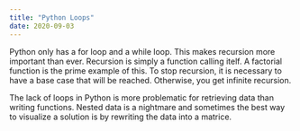 ```yaml
---
title: "Python Loops"
date: 2020-09-03
---
```



Python only has a for loop and a while loop.  This makes recursion more important than ever.  Recursion is simply a function calling itelf.
A factorial function is the prime example of this.  To stop recursion, it is necessary to have a base case that will be reached.  Otherwise, you get
infinite recursion.  

The lack of loops in Python is more problematic for retrieving data than writing functions.  Nested data is a nightmare and sometimes the best way to visualize a 
solution is by rewriting the data into a matrice. 
